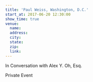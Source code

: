 ```yaml
---
title: 'Paul Weiss, Washington, D.C.'
start_at: 2017-06-20 12:30:00
show_time: true
venue:
  name:
  address:
  city:
  state:
  zip:
  link:
---
```



In Conversation with Alex Y. Oh, Esq.

Private Event